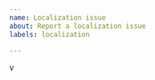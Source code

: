 ```yaml
---
name: Localization issue
about: Report a localization issue
labels: localization

---
```

v   <!-- insert program version/patch number after the "v". -->
    <!-- put bug details, screenshots etc. here. -->

<!-- Please check to see if a report for this issue already exists! -->

